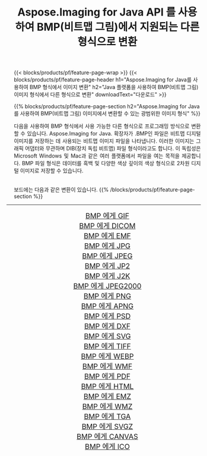 ﻿---
title: Aspose.Imaging for Java API 를 사용하여 BMP(비트맵 그림)에서 지원되는 다른 형식으로 변환 
weight: 3920
url: /ko/java/conversion/from/bmp/ 
lang: ko
langdirlevel: 2
locales: zh-hans,ja,it,ru,de,es,fr,nl,id,lt,pl,pt,vi,tr,ko,zh-hant,ar,hi,th,sv,cs,uk,he
description: Aspose.Imaging은 Java 플랫폼을 사용하여 BMP(비트맵 그림)에서 다른 형식으로 쉽게 변환할 수 있습니다.
---

{{< blocks/products/pf/feature-page-wrap >}}
{{< blocks/products/pf/feature-page-header h1="Aspose.Imaging for Java를 사용하여 BMP 형식에서 이미지 변환" h2="Java 플랫폼을 사용하여 BMP(비트맵 그림) 이미지 형식에서 다른 형식으로 변환" downloadText="다운로드" >}}


{{% blocks/products/pf/feature-page-section  h2="Aspose.Imaging for Java를 사용하여 BMP(비트맵 그림) 이미지에서 변환할 수 있는 광범위한 이미지 형식" %}}
<p align=justify>다음을 사용하여 BMP 형식에서 사용 가능한 다른 형식으로 프로그래밍 방식으로 변환할 수 있습니다.
Aspose.Imaging for Java. 확장자가 .BMP인 파일은 비트맵 디지털 이미지를 저장하는 데 사용되는 비트맵 이미지 파일을 나타냅니다. 이러한 이미지는 그래픽 어댑터와 무관하며 DIB(장치 독립 비트맵) 파일 형식이라고도 합니다. 이 독립성은 Microsoft Windows 및 Mac과 같은 여러 플랫폼에서 파일을 여는 목적을 제공합니다. BMP 파일 형식은 데이터를 흑백 및 다양한 색상 깊이의 색상 형식으로 2차원 디지털 이미지로 저장할 수 있습니다.</p>
<br/>
보드에는 다음과 같은 변환이 있습니다.
{{% /blocks/products/pf/feature-page-section %}}
<div class="container-fluid productfamilypage bg-gray">
    <div class="convertypes bg-gray agp-content section">
        <div class="container">
		<hr style="margin-left:-20px;"/>
		<div class="row other-converters" style="gap: 10px;font-size: 19px;text-align:center;">
		    <div class='col-md-2 other-converter remove-lp remove-rp'><a href="/imaging/ko/java/conversion/bmp-to-gif/" style="padding:15px;">BMP 에게 GIF</a></div><div class='col-md-2 other-converter remove-lp remove-rp'><a href="/imaging/ko/java/conversion/bmp-to-dicom/" style="padding:15px;">BMP 에게 DICOM</a></div><div class='col-md-2 other-converter remove-lp remove-rp'><a href="/imaging/ko/java/conversion/bmp-to-emf/" style="padding:15px;">BMP 에게 EMF</a></div><div class='col-md-2 other-converter remove-lp remove-rp'><a href="/imaging/ko/java/conversion/bmp-to-jpg/" style="padding:15px;">BMP 에게 JPG</a></div><div class='col-md-2 other-converter remove-lp remove-rp'><a href="/imaging/ko/java/conversion/bmp-to-jpeg/" style="padding:15px;">BMP 에게 JPEG</a></div><div class='col-md-2 other-converter remove-lp remove-rp'><a href="/imaging/ko/java/conversion/bmp-to-jp2/" style="padding:15px;">BMP 에게 JP2</a></div><div class='col-md-2 other-converter remove-lp remove-rp'><a href="/imaging/ko/java/conversion/bmp-to-j2k/" style="padding:15px;">BMP 에게 J2K</a></div><div class='col-md-2 other-converter remove-lp remove-rp'><a href="/imaging/ko/java/conversion/bmp-to-jpeg2000/" style="padding:15px;">BMP 에게 JPEG2000</a></div><div class='col-md-2 other-converter remove-lp remove-rp'><a href="/imaging/ko/java/conversion/bmp-to-png/" style="padding:15px;">BMP 에게 PNG</a></div><div class='col-md-2 other-converter remove-lp remove-rp'><a href="/imaging/ko/java/conversion/bmp-to-apng/" style="padding:15px;">BMP 에게 APNG</a></div><div class='col-md-2 other-converter remove-lp remove-rp'><a href="/imaging/ko/java/conversion/bmp-to-psd/" style="padding:15px;">BMP 에게 PSD</a></div><div class='col-md-2 other-converter remove-lp remove-rp'><a href="/imaging/ko/java/conversion/bmp-to-dxf/" style="padding:15px;">BMP 에게 DXF</a></div><div class='col-md-2 other-converter remove-lp remove-rp'><a href="/imaging/ko/java/conversion/bmp-to-svg/" style="padding:15px;">BMP 에게 SVG</a></div><div class='col-md-2 other-converter remove-lp remove-rp'><a href="/imaging/ko/java/conversion/bmp-to-tiff/" style="padding:15px;">BMP 에게 TIFF</a></div><div class='col-md-2 other-converter remove-lp remove-rp'><a href="/imaging/ko/java/conversion/bmp-to-webp/" style="padding:15px;">BMP 에게 WEBP</a></div><div class='col-md-2 other-converter remove-lp remove-rp'><a href="/imaging/ko/java/conversion/bmp-to-wmf/" style="padding:15px;">BMP 에게 WMF</a></div><div class='col-md-2 other-converter remove-lp remove-rp'><a href="/imaging/ko/java/conversion/bmp-to-pdf/" style="padding:15px;">BMP 에게 PDF</a></div><div class='col-md-2 other-converter remove-lp remove-rp'><a href="/imaging/ko/java/conversion/bmp-to-html/" style="padding:15px;">BMP 에게 HTML</a></div><div class='col-md-2 other-converter remove-lp remove-rp'><a href="/imaging/ko/java/conversion/bmp-to-emz/" style="padding:15px;">BMP 에게 EMZ</a></div><div class='col-md-2 other-converter remove-lp remove-rp'><a href="/imaging/ko/java/conversion/bmp-to-wmz/" style="padding:15px;">BMP 에게 WMZ</a></div><div class='col-md-2 other-converter remove-lp remove-rp'><a href="/imaging/ko/java/conversion/bmp-to-tga/" style="padding:15px;">BMP 에게 TGA</a></div><div class='col-md-2 other-converter remove-lp remove-rp'><a href="/imaging/ko/java/conversion/bmp-to-svgz/" style="padding:15px;">BMP 에게 SVGZ</a></div><div class='col-md-2 other-converter remove-lp remove-rp'><a href="/imaging/ko/java/conversion/bmp-to-canvas/" style="padding:15px;">BMP 에게 CANVAS</a></div><div class='col-md-2 other-converter remove-lp remove-rp'><a href="/imaging/ko/java/conversion/bmp-to-ico/" style="padding:15px;">BMP 에게 ICO</a></div>
                </div>
        </div>
    </div>
</div>
<br/>

